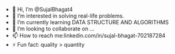 - 👋 Hi, I’m @SujalBhagat4
- 👀 I’m interested in solving real-life problems.
- 🌱 I’m currently learning DATA STRUCTURE AND ALGORITHMS
- 💞️ I’m looking to collaborate on ...
- 📫 How to reach me:linkedin.com/in/sujal-bhagat-702187284
- ⚡ Fun fact: quality > quantity

<!---
SujalBhagat4/SujalBhagat4 is a ✨ special ✨ repository because its `README.md` (this file) appears on your GitHub profile.
You can click the Preview link to take a look at your changes.
--->
